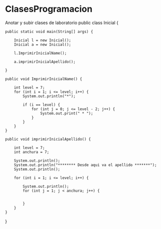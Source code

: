 # ClasesProgramacion
Anotar y subir clases de laboratorio
public class Inicial {

    public static void main(String[] args) {

        Inicial l = new Inicial();
        Inicial a = new Inicial();

        l.ImprimirInicialName();

        a.imprimirInicialApellido();

    }

    public void ImprimirInicialName() {

        int level = 7;
        for (int i = 1; i <= level; i++) {
            System.out.println("*");

            if (i == level) {
                for (int j = 0; j <= level - 2; j++) {
                    System.out.print(" * ");
                }
            }
        }
    }

    public void imprimirInicialApellido() {

        int level = 7;
        int anchura = 7;

        System.out.println();
        System.out.println("******** Desde aqui va el apellido *******");
        System.out.println();

        for (int i = 1; i <= level; i++) {

            System.out.println();
            for (int j = 1; j < anchura; j++) {


            }
        }
    }

}
